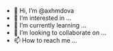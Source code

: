 - 👋 Hi, I’m @axhmdova
- 👀 I’m interested in ...
- 🌱 I’m currently learning ...
- 💞️ I’m looking to collaborate on ...
- 📫 How to reach me ...

<!---
axhmdova/axhmdova is a ✨ special ✨ repository because its `README.md` (this file) appears on your GitHub profile.
You can click the Preview link to take a look at your changes.
--->
